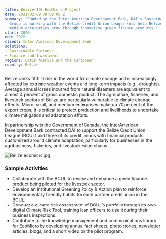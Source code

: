 ```yaml
---
title: Belize—IDB EcoMicro Project
date: 2021-02-09 08:09:00 Z
summary: "Funded by the Inter-American Development Bank, DAI's Sustainable Business
  Group is working with the Belize Credit Union League \nto help Belizean small and
  medium enterprises grow through innovative green finance products."
start: 2020
end: 2022
client: Inter-American Development Bank
solutions:
- Sustainable Business
- Finance and Investment
regions: Latin America and the Caribbean
country: Belize
---
```


Belize ranks fifth at risk in the world for climate change and is increasingly affected by extreme weather events and long-term impacts (e.g., droughts). Average annual losses incurred from natural disasters are equivalent to almost 4 percent of gross domestic product. The agriculture, fisheries, and livestock sectors of Belize are particularly vulnerable to climate change effects. Micro, small, and medium enterprises make up 70 percent of the export crops; it is critical to protect production and livelihoods to undertake climate mitigation and adaptation efforts.

In partnership with the Government of Canada, the InterAmerican Development Bank contracted DAI to support the Belize Credit Union League (BCUL) and three of its credit unions with financial products customized around climate adaptation, particularly for businesses in the agribusiness, fisheries, and livestock value chains.

![Belize ecomicro.jpg](/uploads/Belize%20ecomicro.jpg)

### Sample Activities

* Collaborate with the BCUL to review and enhance a green finance product being piloted for the livestock sector.
* Develop an Institutional Greening Policy & Action plan to reinforce environmentally friendly habits for each partner credit union in the BCUL.
* Conduct a climate risk assessment of BCUL’s portfolio through its own digital Climate Risk Tool, training loan officers to use it during their business inspections. 
* Contribute to the knowledge management and communications library for EcoMicro by developing annual fact sheets, photo stories, newsletter articles, blogs, and a short video on the pilot program.